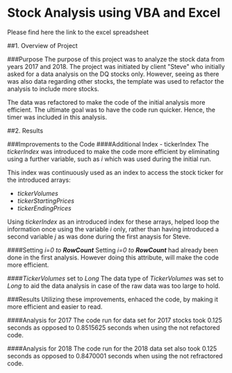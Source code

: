 # Stock Analysis using VBA and Excel 

Please find here the link to the excel spreadsheet 

##1. Overview of Project

###Purpose
The purpose of this project was to analyze the stock data from years 2017 and 2018. The project was initiated by client "Steve" who initially asked for a data analysis on the DQ stocks only. However, seeing as there was also data regarding other stocks, the template was used to refactor the analysis to include more stocks. 

The data was refactored to make the code of the initial analysis more efficient. The ultimate goal was to have the code run quicker. Hence, the timer was included in this analysis. 

##2. Results

###Improvements to the Code 
####Additional Index - tickerIndex
The *tickerIndex* was introduced to make the code more efficient by eliminating using a further variable, such as *i* which was used during the initial run. 

This index was continuously used as an index to access the stock ticker for the introduced arrays:
- *tickerVolumes*
- *tickerStartingPrices*
- *tickerEndingPrices*

Using *tickerIndex* as an introduced index for these arrays, helped loop the information once using the variable *i* only, rather than having introduced a second variable *j* as was done during the first anaysis for Steve. 

####Setting *i=0 to __RowCount__* 
Setting *i=0 to __RowCount__* had already been done in the first analysis. However doing this attribute, will make the code more efficient. 

####*TickerVolumes* set to *Long*
The data type of *TickerVolumes* was set to *Long* to aid the data analysis in case of the raw data was too large to hold.

###Results 
Utilizing these improvements, enhaced the code, by making it more efficient and easier to read. 

####Analysis for 2017
The code run for data set for 2017 stocks took 0.125 seconds as opposed to 0.8515625 seconds when using the not refactored code. 

####Analysis for 2018 
The code run for the 2018 data set also took 0.125 seconds as opposed to 0.8470001 seconds when using the not refractored code. 
